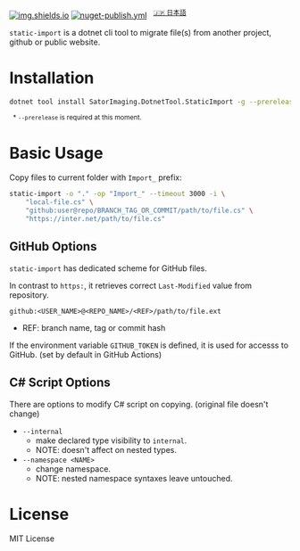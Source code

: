 [![img.shields.io](https://img.shields.io/nuget/v/SatorImaging.DotnetTool.StaticImport)](https://www.nuget.org/packages/SatorImaging.DotnetTool.StaticImport/)
[![nuget-publish.yml](https://github.com/sator-imaging/DotnetTool-StaticImport/actions/workflows/nuget-publish.yml/badge.svg)](https://github.com/sator-imaging/DotnetTool-StaticImport/actions/workflows/nuget-publish.yml)
&nbsp;
<sup>[🇯🇵 日本語]()</sup>


`static-import` is a dotnet cli tool to migrate file(s) from another project, github or public website.





# Installation

```sh
dotnet tool install SatorImaging.DotnetTool.StaticImport -g --prerelease
```

<sup>
&nbsp; * <code>--prerelease</code> is required at this moment.
</sup>





# Basic Usage

Copy files to current folder with `Import_` prefix:

```sh
static-import -o "." -op "Import_" --timeout 3000 -i \
    "local-file.cs" \
    "github:user@repo/BRANCH_TAG_OR_COMMIT/path/to/file.cs" \
    "https://inter.net/path/to/file.cs"
```



## GitHub Options

`static-import` has dedicated scheme for GitHub files.

In contrast to `https:`, it retrieves correct `Last-Modified` value from repository.

```
github:<USER_NAME>@<REPO_NAME>/<REF>/path/to/file.ext
```
- REF: branch name, tag or commit hash


If the environment variable `GITHUB_TOKEN` is defined, it is used for accesss to GitHub. (set by default in GitHub Actions)



## C# Script Options

There are options to modify C# script on copying. (original file doesn't change)

- `--internal`
    - make declared type visibility to `internal`.
    - NOTE: doesn't affect on nested types.
- `--namespace <NAME>`
    - change namespace.
    - NOTE: nested namespace syntaxes leave untouched.



# License

MIT License
